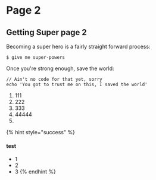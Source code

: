 # Page 2

## Getting Super page 2

Becoming a super hero is a fairly straight forward process:

```text
$ give me super-powers
```

Once you're strong enough, save the world:

```text
// Ain't no code for that yet, sorry
echo 'You got to trust me on this, I saved the world'
```

1. 111
2. 222
3. 333
4. 44444
5. 
{% hint style="success" %}
#### test

* 1
* 2
* 3
{% endhint %}

